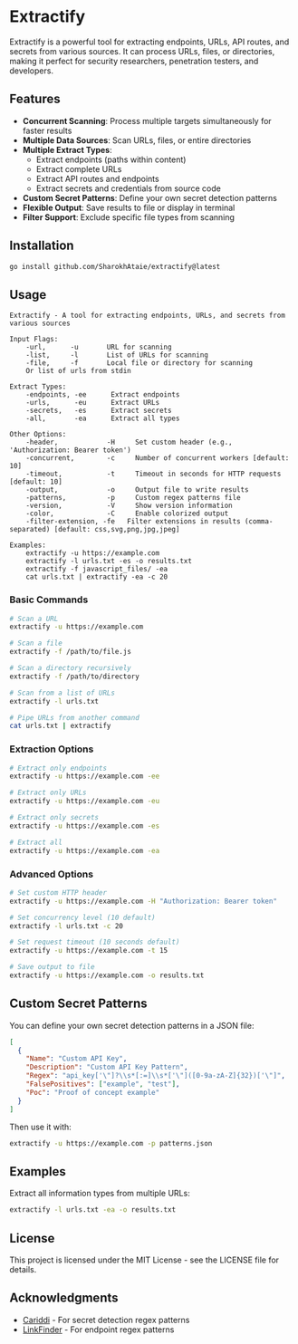 # Extractify

Extractify is a powerful tool for extracting endpoints, URLs, API routes, and secrets from various sources. It can process URLs, files, or directories, making it perfect for security researchers, penetration testers, and developers.

## Features

- **Concurrent Scanning**: Process multiple targets simultaneously for faster results
- **Multiple Data Sources**: Scan URLs, files, or entire directories
- **Multiple Extract Types**:
  - Extract endpoints (paths within content)
  - Extract complete URLs
  - Extract API routes and endpoints
  - Extract secrets and credentials from source code
- **Custom Secret Patterns**: Define your own secret detection patterns
- **Flexible Output**: Save results to file or display in terminal
- **Filter Support**: Exclude specific file types from scanning

## Installation

```bash
go install github.com/SharokhAtaie/extractify@latest
```

## Usage

```
Extractify - A tool for extracting endpoints, URLs, and secrets from various sources

Input Flags:
	-url,      -u       URL for scanning
	-list,     -l       List of URLs for scanning
	-file,     -f       Local file or directory for scanning
	Or list of urls from stdin

Extract Types:
	-endpoints, -ee      Extract endpoints
	-urls,      -eu      Extract URLs
	-secrets,   -es      Extract secrets
	-all,       -ea      Extract all types

Other Options:
	-header,          	-H     Set custom header (e.g., 'Authorization: Bearer token')
	-concurrent,      	-c     Number of concurrent workers [default: 10]
	-timeout,         	-t     Timeout in seconds for HTTP requests [default: 10]
	-output,          	-o     Output file to write results
	-patterns,        	-p     Custom regex patterns file
	-version,         	-V     Show version information
	-color,           	-C     Enable colorized output
	-filter-extension, -fe   Filter extensions in results (comma-separated) [default: css,svg,png,jpg,jpeg]

Examples:
	extractify -u https://example.com
	extractify -l urls.txt -es -o results.txt
	extractify -f javascript_files/ -ea
	cat urls.txt | extractify -ea -c 20
```

### Basic Commands

```bash
# Scan a URL
extractify -u https://example.com

# Scan a file
extractify -f /path/to/file.js

# Scan a directory recursively
extractify -f /path/to/directory

# Scan from a list of URLs
extractify -l urls.txt

# Pipe URLs from another command
cat urls.txt | extractify
```

### Extraction Options

```bash
# Extract only endpoints
extractify -u https://example.com -ee

# Extract only URLs
extractify -u https://example.com -eu

# Extract only secrets
extractify -u https://example.com -es

# Extract all
extractify -u https://example.com -ea
```

### Advanced Options

```bash
# Set custom HTTP header
extractify -u https://example.com -H "Authorization: Bearer token"

# Set concurrency level (10 default)
extractify -l urls.txt -c 20

# Set request timeout (10 seconds default)
extractify -u https://example.com -t 15

# Save output to file
extractify -u https://example.com -o results.txt
```

## Custom Secret Patterns

You can define your own secret detection patterns in a JSON file:

```json
[
  {
    "Name": "Custom API Key",
    "Description": "Custom API Key Pattern",
    "Regex": "api_key['\"]?\\s*[:=]\\s*['\"]([0-9a-zA-Z]{32})['\"]",
    "FalsePositives": ["example", "test"],
    "Poc": "Proof of concept example"
  }
]
```

Then use it with:

```bash
extractify -u https://example.com -p patterns.json
```

## Examples

Extract all information types from multiple URLs:

```bash
extractify -l urls.txt -ea -o results.txt
```

## License

This project is licensed under the MIT License - see the LICENSE file for details.

## Acknowledgments

- [Cariddi](https://github.com/edoardottt/cariddi) - For secret detection regex patterns
- [LinkFinder](https://github.com/GerbenJavado/LinkFinder) - For endpoint regex patterns
